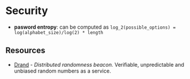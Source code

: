 # Security

- **pasword entropy**: can be computed as `log_2(possible_options) = log(alphabet_size)/log(2) * length`

## Resources

- [Drand](https://drand.love/) - _Distributed randomness beacon._ Verifiable, unpredictable and unbiased random numbers as a service.

